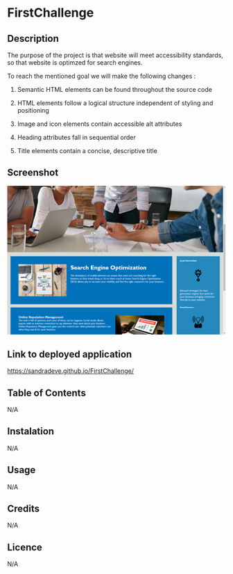 # FirstChallenge
## Description

The purpose of the project is that website will meet accessibility standards, so that website is optimzed for search engines.

To reach the mentioned goal we will make the following changes :

1. Semantic HTML elements can be found throughout the source code

2. HTML elements follow a logical structure independent of styling and positioning

3. Image and icon elements contain accessible alt attributes

4. Heading attributes fall in sequential order

5. Title elements contain a concise, descriptive title

## Screenshot
![Alt text](sandradeve.github.io_FirstChallenge_.png)
## Link to deployed application
https://sandradeve.github.io/FirstChallenge/
## Table of Contents
N/A
## Instalation
N/A
## Usage
N/A
## Credits
N/A
## Licence
N/A